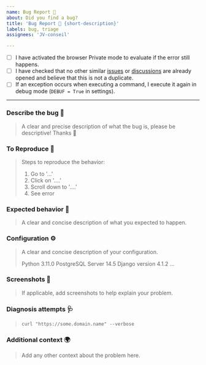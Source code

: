 ```yaml
---
name: Bug Report 🐞
about: Did you find a bug?
title: 'Bug Report 🐞 {short-description}'
labels: bug, triage
assignees: 'JV-conseil'

---
```


<!--

  Hi there 👋 Thank you for discovering and submitting an issue.

  Before you submit this; let's make sure of a few things.
  Please make sure the following boxes are ticked if they are correct.
  If not, please try and fulfill these first.

-->

- [ ] I have activated the browser Private mode to evaluate if the error still happens.
- [ ] I have checked that no other similar [issues][issues] or [discussions][discussions] are already opened and believe that this is not a duplicate.
- [ ] If an exception occurs when executing a command, I execute it again in debug mode (`DEBUF = True` in settings).

---

### Describe the bug 🐛

> A clear and precise description of what the bug is, please be descriptive! Thanks 🙌

### To Reproduce 🚶

> Steps to reproduce the behavior:
>
> 1. Go to '...'
> 2. Click on '....'
> 3. Scroll down to '....'
> 4. See error

### Expected behavior 🚀

> A clear and concise description of what you expected to happen.

### Configuration ⚙️

> A clear and concise description of your configuration.
>
> Python 3.11.0
> PostgreSQL Server 14.5
> Django version 4.1.2
> ...

### Screenshots 📸

> If applicable, add screenshots to help explain your problem.

### Diagnosis attempts 🩺

> `curl "https://some.domain.name" --verbose`

### Additional context 🌍

> Add any other context about the problem here.

<!-- links -->

[issues]: https://github.com/SDU-RIO-Explore/Welcome/issues
[discussions]: https://github.com/SDU-RIO-Explore/Welcome/discussions
